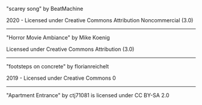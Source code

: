 "scarey song"
by BeatMachine

2020 - Licensed under
Creative Commons
Attribution Noncommercial (3.0)

---

"Horror Movie Ambiance"
by Mike Koenig

Licensed under
Creative Commons
Attribution (3.0)

---

"footsteps on concrete"
by florianreichelt

2019 - Licensed under
Creative Commons 0

---

"Apartment Entrance" by ctj71081 is licensed under CC BY-SA 2.0

